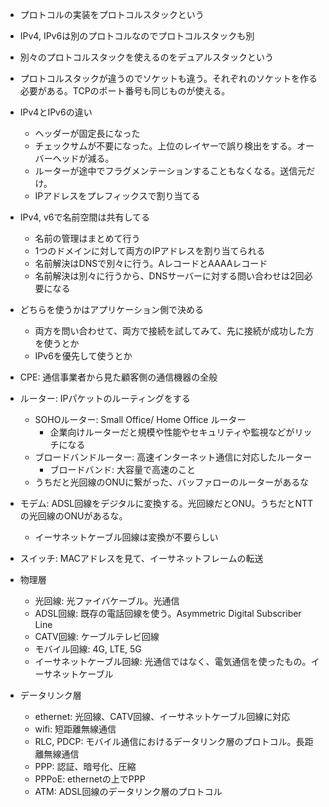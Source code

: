 - プロトコルの実装をプロトコルスタックという
- IPv4, IPv6は別のプロトコルなのでプロトコルスタックも別
- 別々のプロトコルスタックを使えるのをデュアルスタックという
- プロトコルスタックが違うのでソケットも違う。それぞれのソケットを作る必要がある。TCPのポート番号も同じものが使える。

- IPv4とIPv6の違い
  - ヘッダーが固定長になった
  - チェックサムが不要になった。上位のレイヤーで誤り検出をする。オーバーヘッドが減る。
  - ルーターが途中でフラグメンテーションすることもなくなる。送信元だけ。
  - IPアドレスをプレフィックスで割り当てる

- IPv4, v6で名前空間は共有してる
  - 名前の管理はまとめて行う
  - 1つのドメインに対して両方のIPアドレスを割り当てられる
  - 名前解決はDNSで別々に行う。AレコードとAAAAレコード
  - 名前解決は別々に行うから、DNSサーバーに対する問い合わせは2回必要になる

- どちらを使うかはアプリケーション側で決める
  - 両方を問い合わせて、両方で接続を試してみて、先に接続が成功した方を使うとか
  - IPv6を優先して使うとか

- CPE: 通信事業者から見た顧客側の通信機器の全般
- ルーター: IPパケットのルーティングをする
  - SOHOルーター: Small Office/ Home Office ルーター
    - 企業向けルーターだと規模や性能やセキュリティや監視などがリッチになる
  - ブロードバンドルーター: 高速インターネット通信に対応したルーター
    - ブロードバンド: 大容量で高速のこと
  - うちだと光回線のONUに繋がった、バッファローのルーターがあるな
- モデム: ADSL回線をデジタルに変換する。光回線だとONU。うちだとNTTの光回線のONUがあるな。
  - イーサネットケーブル回線は変換が不要らしい
- スイッチ: MACアドレスを見て、イーサネットフレームの転送

- 物理層
  - 光回線: 光ファイバケーブル。光通信
  - ADSL回線: 既存の電話回線を使う。Asymmetric Digital Subscriber Line
  - CATV回線: ケーブルテレビ回線
  - モバイル回線: 4G, LTE, 5G
  - イーサネットケーブル回線: 光通信ではなく、電気通信を使ったもの。イーサネットケーブル

- データリンク層
  - ethernet: 光回線、CATV回線、イーサネットケーブル回線に対応
  - wifi: 短距離無線通信
  - RLC, PDCP: モバイル通信におけるデータリンク層のプロトコル。長距離無線通信
  - PPP: 認証、暗号化、圧縮
  - PPPoE: ethernetの上でPPP
  - ATM: ADSL回線のデータリンク層のプロトコル